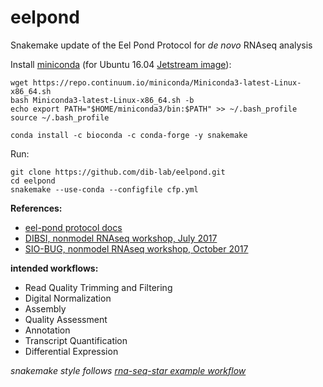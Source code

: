 # eelpond
Snakemake update of the Eel Pond Protocol for *de novo* RNAseq analysis

Install [miniconda](https://conda.io/miniconda.html) (for Ubuntu 16.04 [Jetstream image](https://use.jetstream-cloud.org/application/images/107)):
```
wget https://repo.continuum.io/miniconda/Miniconda3-latest-Linux-x86_64.sh
bash Miniconda3-latest-Linux-x86_64.sh -b
echo export PATH="$HOME/miniconda3/bin:$PATH" >> ~/.bash_profile
source ~/.bash_profile
```

```
conda install -c bioconda -c conda-forge -y snakemake
```


Run:

```
git clone https://github.com/dib-lab/eelpond.git
cd eelpond
snakemake --use-conda --configfile cfp.yml
```


**References:** 
* [eel-pond protocol docs](http://eel-pond.readthedocs.io/en/latest/)
* [DIBSI, nonmodel RNAseq workshop, July 2017](http://dibsi-rnaseq.readthedocs.io/en/latest/)
* [SIO-BUG, nonmodel RNAseq workshop, October 2017](http://rnaseq-workshop-2017.readthedocs.io/en/latest/index.html)

**intended workflows:**
  - Read Quality Trimming and Filtering
  - Digital Normalization
  - Assembly
  - Quality Assessment
  - Annotation
  - Transcript Quantification 
  - Differential Expression


*snakemake style follows [rna-seq-star example workflow](https://github.com/snakemake-workflows/rna-seq-star-deseq2)*

